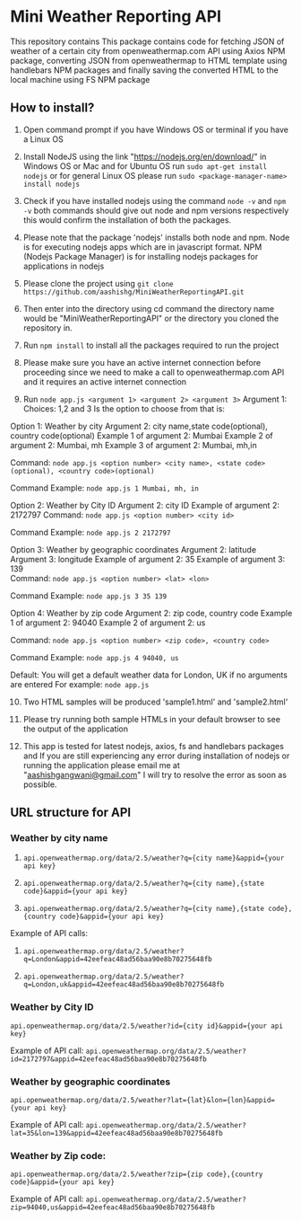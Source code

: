 # Mini Weather Reporting API

This repository contains This package contains code for fetching JSON of weather of a certain city from openweathermap.com API using Axios NPM package, converting JSON from openweathermap to HTML template using handlebars NPM packages and finally saving the converted HTML to the local machine using FS NPM package


## How to install?
1. Open command prompt if you have Windows OS or terminal if you have a Linux OS

2. Install NodeJS using the link "https://nodejs.org/en/download/" in Windows OS or Mac and for Ubuntu OS run `sudo apt-get install nodejs` or for general Linux OS please run `sudo <package-manager-name> install nodejs`

3. Check if you have installed nodejs using the command `node -v` and `npm -v` both commands should give out node and npm versions respectively this would confirm the installation of both the packages. 

4. Please note that the package 'nodejs' installs both node and npm. Node is for executing nodejs apps which are in javascript format. NPM (Nodejs Package Manager) is for installing nodejs packages for applications in nodejs

5. Please clone the project using `git clone https://github.com/aashishg/MiniWeatherReportingAPI.git`

6. Then enter into the directory using cd command  the directory name would be "MiniWeatherReportingAPI" or the directory you cloned the repository in.

7. Run `npm install` to install all the packages required to run the project

8. Please make sure you have an active internet connection before proceeding since we need to make a call to openweathermap.com API and it requires an active internet connection

9. Run `node app.js <argument 1> <argument 2> <argument 3>` 
Argument 1: Choices: 1,2 and 3
Is the option to choose from that is: 

Option 1: Weather by city 
Argument 2: city name,state code(optional), country code(optional) 
Example 1 of argument 2: Mumbai
Example 2 of argument 2: Mumbai, mh
Example 3 of argument 2: Mumbai, mh,in

Command: `node app.js <option number> <city name>, <state code>(optional), <country code>(optional)` 

Command Example: `node app.js 1 Mumbai, mh, in`

Option 2: Weather by City ID
Argument 2: city ID
Example of argument 2: 2172797
Command: `node app.js <option number> <city id>`

Command Example: `node app.js 2 2172797`

Option 3: Weather by geographic coordinates
Argument 2: latitude
Argument 3: longitude
Example of argument 2: 35
Example of argument 3: 139  
Command: `node app.js <option number> <lat> <lon>`

Command Example: `node app.js 3 35 139`

Option 4: Weather by zip code
Argument 2: zip code, country code
Example 1 of argument 2: 94040
Example 2 of argument 2: us

Command: `node app.js <option number> <zip code>, <country code>`

Command Example: `node app.js 4 94040, us`

Default: You will get a default weather data for London, UK if no arguments are entered
For example: `node app.js`

10. Two HTML samples will be produced 'sample1.html' and 'sample2.html'

11. Please try running both sample HTMLs in your default browser to see the output of the application

12. This app is tested for latest nodejs, axios, fs and handlebars packages and If you are still experiencing any error during installation of nodejs or running the application please email me at "aashishgangwani@gmail.com" I will try to resolve the error as soon as possible.


## URL structure for API

### Weather by city name
1. `api.openweathermap.org/data/2.5/weather?q={city name}&appid={your api key}`

2. `api.openweathermap.org/data/2.5/weather?q={city name},{state code}&appid={your api key}`

3. `api.openweathermap.org/data/2.5/weather?q={city name},{state code},{country code}&appid={your api key}`

Example of API calls:
1. `api.openweathermap.org/data/2.5/weather?q=London&appid=42eefeac48ad56baa90e8b70275648fb`

2. `api.openweathermap.org/data/2.5/weather?q=London,uk&appid=42eefeac48ad56baa90e8b70275648fb`

### Weather by City ID
 `api.openweathermap.org/data/2.5/weather?id={city id}&appid={your api key}`

Example of API call: 
 `api.openweathermap.org/data/2.5/weather?id=2172797&appid=42eefeac48ad56baa90e8b70275648fb`

### Weather by geographic coordinates
 `api.openweathermap.org/data/2.5/weather?lat={lat}&lon={lon}&appid={your api key}`

Example of API call:
 `api.openweathermap.org/data/2.5/weather?lat=35&lon=139&appid=42eefeac48ad56baa90e8b70275648fb`

### Weather by Zip code:
 `api.openweathermap.org/data/2.5/weather?zip={zip code},{country code}&appid={your api key}`

 Example of API call:
 `api.openweathermap.org/data/2.5/weather?zip=94040,us&appid=42eefeac48ad56baa90e8b70275648fb`




